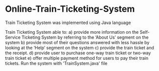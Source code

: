 # Online-Train-Ticketing-System

Train Ticketing System was implemented using Java language

Train Ticketing System able to:
a)	provide more information on the Self-Service Ticketing System by referring to the ‘About Us’ segment on the system
b)	provide most of their questions answered with less hassle by looking at the ‘Help’ segment on the system
c)	provide the train ticket and the receipt.
d)  provide user to purchase one-way train ticket or two-way train ticket
e)	offer multiple payment method for users to pay their train tickets. 
Run the system with 'TrainSystem.java' file
